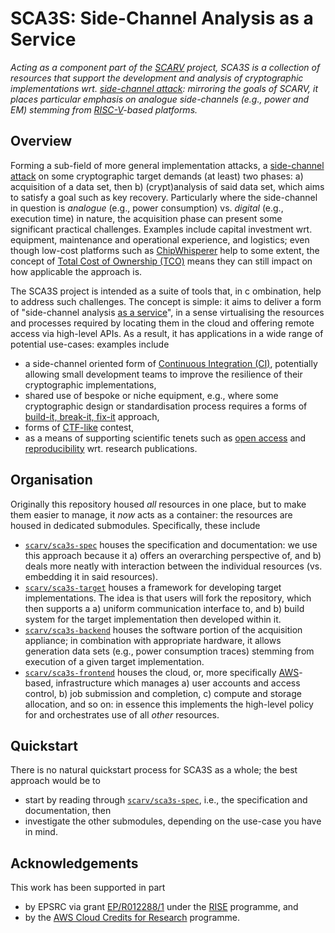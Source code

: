 # SCA3S: Side-Channel Analysis as a Service

<!--- -------------------------------------------------------------------- --->

*Acting as a component part of the
[SCARV](https://www.scarv.org)
project,
SCA3S is a collection of resources that support the development 
and analysis of cryptographic implementations wrt.
[side-channel attack](https://en.wikipedia.org/wiki/Side-channel_attack):
mirroring the goals of SCARV, it places particular emphasis on analogue 
side-channels (e.g., power and EM) stemming from
[RISC-V](https://riscv.org)-based
platforms.*

<!--- -------------------------------------------------------------------- --->

## Overview

Forming a sub-field of more general implementation attacks, a
[side-channel attack](https://en.wikipedia.org/wiki/Side-channel_attack)
on some cryptographic target demands (at least) two phases:
a) acquisition of a data set,
   then
b) (crypt)analysis of said data set, which aims to satisfy a
   goal such as key recovery.
Particularly where the side-channel in question is
*analogue* (e.g., power consumption)
vs.
 *digital* (e.g., execution time)
in nature, the acquisition phase can present some significant
practical challenges.  Examples include
capital investment wrt. equipment, maintenance and operational experience, and logistics;
even though low-cost platforms such as
[ChipWhisperer](https://newae.com/tools/chipwhisperer)
help to some extent, the concept of
[Total Cost of Ownership (TCO)](https://en.wikipedia.org/wiki/Total_cost_of_ownership)
means they can still impact on how applicable the approach is.

The SCA3S project is intended as a suite of tools that, in c
ombination, help to address such challenges.  The concept is 
simple: it aims to deliver a form of
"side-channel analysis [as a service](https://en.wikipedia.org/wiki/As_a_service)",
in a sense virtualising the resources and processes required
by locating them in the cloud and offering remote access via
high-level APIs.  As a result, it has applications in a wide
range of potential use-cases: examples include

- a side-channel oriented form of
  [Continuous Integration (CI)](https://en.wikipedia.org/wiki/Continuous_integration),
  potentially allowing small development teams to improve the
  resilience of their cryptographic implementations,
- shared use of bespoke or niche equipment, e.g., where some
  cryptographic design or standardisation process requires a
  forms of
  [build-it, break-it, fix-it](https://builditbreakit.org) 
  approach,
- forms of
  [CTF-like](https://en.wikipedia.org/wiki/Capture_the_flag#Computer_security)
  contest,
- as a means of supporting scientific tenets such as
  [open access](https://en.wikipedia.org/wiki/Open_access)
  and
  [reproducibility](https://en.wikipedia.org/wiki/Reproducibility)
  wrt. research publications.

<!--- -------------------------------------------------------------------- --->

## Organisation

Originally this repository housed *all* resources in one place,
but to make them easier to manage, it *now* acts as a container: 
the resources are housed in dedicated submodules.  Specifically, 
these include

- [`scarv/sca3s-spec`](https://github.com/scarv/sca3s-spec)
  houses the
  specification and documentation: we use this approach because 
  it
  a) offers an overarching perspective of,
     and
  b) deals more neatly with interaction between
  the individual resources (vs. embedding it in said resources).
- [`scarv/sca3s-target`](https://github.com/scarv/sca3s-target)
  houses a
  framework for developing target implementations.  The idea is
  that users will fork the repository, which then supports a
  a) uniform communication interface to,
     and
  b) build system for
  the target implementation then developed within it.
- [`scarv/sca3s-backend`](https://github.com/scarv/sca3s-backend)
  houses the
  software portion of the acquisition appliance; in combination
  with appropriate hardware, it allows generation data sets
  (e.g., power consumption traces)
  stemming from execution of a given target implementation.
- [`scarv/sca3s-frontend`](https://github.com/scarv/sca3s-frontend)
  houses the
  cloud, or, more specifically
  [AWS](https://en.wikipedia.org/wiki/Amazon_Web_Services)-based,
  infrastructure which manages
  a) user accounts and access control,
  b) job submission and completion,
  c) compute and storage allocation,
  and so on: in essence this implements the high-level policy for
  and orchestrates use of all *other* resources.

<!--- -------------------------------------------------------------------- --->

## Quickstart

There is no natural quickstart process for SCA3S as a whole; the 
best approach would be to

- start by reading through
  [`scarv/sca3s-spec`](https://github.com/scarv/sca3s-spec),
  i.e., the specification and documentation,
  then
- investigate the other submodules, depending on the use-case
  you have in mind.

<!--- -------------------------------------------------------------------- --->

## Acknowledgements

This work has been supported in part 

- by EPSRC via grant 
  [EP/R012288/1](https://gow.epsrc.ukri.org/NGBOViewGrant.aspx?GrantRef=EP/R012288/1)
  under the 
  [RISE](https://www.ukrise.org) 
  programme, 
  and 
- by the
  [AWS Cloud Credits for Research](https://aws.amazon.com/research-credits)
  programme.

<!--- -------------------------------------------------------------------- --->
